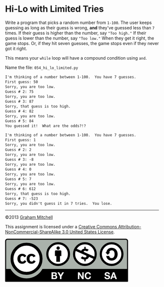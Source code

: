 # Hi-Lo with Limited Tries


Write a program that picks a random number from `1-100`.
The user keeps guessing as long as their guess is wrong,
**and** they've guessed less than `7` times. If their
guess is higher than the number, say `"Too high."` If their guess
is lower than the number, say `"Too low."` When they get it right,
the game stops. Or, if they hit seven guesses, the game stops
even if they never got it right.


This means your `while` loop will have a compound condition using `and`.

Name the file: `054_hi_lo_limited.py`

```
I'm thinking of a number between 1-100.  You have 7 guesses.
First guess: 50
Sorry, you are too low.
Guess # 2: 75
Sorry, you are too low.
Guess # 3: 87
Sorry, that guess is too high.
Guess # 4: 82
Sorry, you are too low.
Guess # 5: 84
You guessed it!  What are the odds?!?

```

```
I'm thinking of a number between 1-100.  You have 7 guesses.
First guess: 1
Sorry, you are too low.
Guess # 2: 2
Sorry, you are too low.
Guess # 3: -8
Sorry, you are too low.
Guess # 4: 0
Sorry, you are too low.
Guess # 5: 7
Sorry, you are too low.
Guess # 6: 612
Sorry, that guess is too high.
Guess # 7: -523
Sorry, you didn't guess it in 7 tries.  You lose.

```

---

©2013 [Graham Mitchell]((https://programmingbydoing.com/))


This assignment is licensed under a
[Creative Commons Attribution-NonCommercial-ShareAlike 3.0 United States License](https://creativecommons.org/licenses/by-nc-sa/3.0/us/deed.en_US).  

![Creative Commons License](images/by-nc-sa.png)
